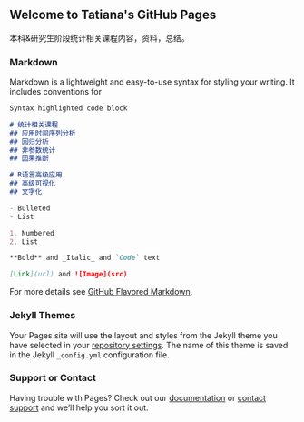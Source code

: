 ## Welcome to Tatiana's GitHub Pages

本科&研究生阶段统计相关课程内容，资料，总结。

### Markdown

Markdown is a lightweight and easy-to-use syntax for styling your writing. It includes conventions for

```markdown
Syntax highlighted code block

# 统计相关课程
## 应用时间序列分析
## 回归分析
## 非参数统计
## 因果推断

# R语言高级应用
## 高级可视化
## 文字化

- Bulleted
- List

1. Numbered
2. List

**Bold** and _Italic_ and `Code` text

[Link](url) and ![Image](src)
```

For more details see [GitHub Flavored Markdown](https://guides.github.com/features/mastering-markdown/).

### Jekyll Themes

Your Pages site will use the layout and styles from the Jekyll theme you have selected in your [repository settings](https://github.com/Tatiana9707/Xiayi.github.io/settings). The name of this theme is saved in the Jekyll `_config.yml` configuration file.

### Support or Contact

Having trouble with Pages? Check out our [documentation](https://docs.github.com/categories/github-pages-basics/) or [contact support](https://support.github.com/contact) and we’ll help you sort it out.
